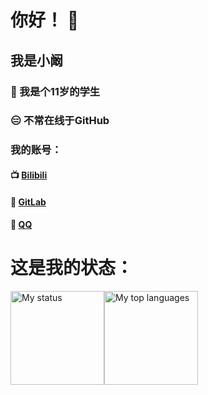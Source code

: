 # 你好！ 👋

<!--
**littlekan-gitee/littlekan-gitee** is a ✨ _special_ ✨ repository because its `README.md` (this file) appears on your GitHub profile.

Here are some ideas to get you started:

- 🔭 I’m currently working on ...
- 🌱 I’m currently learning ...
- 👯 I’m looking to collaborate on ...
- 🤔 I’m looking for help with ...
- 💬 Ask me about ...
- 📫 How to reach me: ...
- 😄 Pronouns: ...
- ⚡ Fun fact: ...
-->

## 我是小阚
### 👦 我是个11岁的学生
### 😑 不常在线于GitHub
### 我的账号：
#### 📺 [Bilibili](https://space.bilibili.com/2091734682)
#### 🦊 [GitLab](https://gitlab.com/littlekan)
#### 🐧 [QQ](https://user.qzone.qq.com/1952839455)

# 这是我的状态：
<img alt="My status" id="stat1" src="https://github-readme-stats.vercel.app/api?username=littlekan233&hide_title=true&hide_border=true&show_icons=true&include_all_commits=true&line_height=21&bg_color=0,EC6C6C,FFD479,FFFC79,73FA79&theme=graywhite&locale=cn" height="150px" /><img alt="My top languages" id="stat2" src="https://github-readme-stats.vercel.app/api/top-langs/?username=littlekan233&hide_title=true&hide_border=true&show_icons=true&include_all_commits=true&line_height=21&bg_color=0,EC6C6C,FFD479,FFFC79,73FA79&theme=graywhite&locale=cn" height="150px" />
